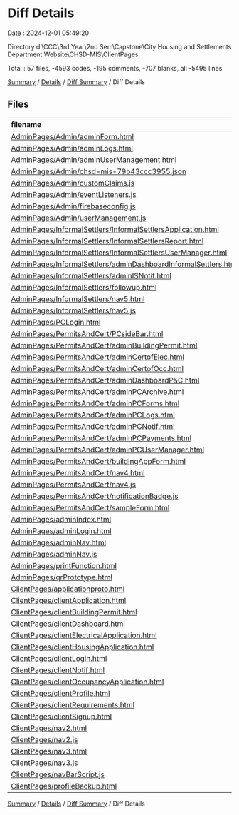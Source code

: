 # Diff Details

Date : 2024-12-01 05:49:20

Directory d:\\CCC\\3rd Year\\2nd Sem\\Capstone\\City Housing and Settlements Department Website\\CHSD-MIS\\ClientPages

Total : 57 files,  -4593 codes, -195 comments, -707 blanks, all -5495 lines

[Summary](results.md) / [Details](details.md) / [Diff Summary](diff.md) / Diff Details

## Files
| filename | language | code | comment | blank | total |
| :--- | :--- | ---: | ---: | ---: | ---: |
| [AdminPages/Admin/adminForm.html](/AdminPages/Admin/adminForm.html) | HTML | -225 | -8 | -39 | -272 |
| [AdminPages/Admin/adminLogs.html](/AdminPages/Admin/adminLogs.html) | HTML | -317 | -14 | -56 | -387 |
| [AdminPages/Admin/adminUserManagement.html](/AdminPages/Admin/adminUserManagement.html) | HTML | -500 | -5 | -80 | -585 |
| [AdminPages/Admin/chsd-mis-79b43ccc3955.json](/AdminPages/Admin/chsd-mis-79b43ccc3955.json) | JSON | -13 | 0 | -1 | -14 |
| [AdminPages/Admin/customClaims.js](/AdminPages/Admin/customClaims.js) | JavaScript | -54 | -5 | -14 | -73 |
| [AdminPages/Admin/eventListeners.js](/AdminPages/Admin/eventListeners.js) | JavaScript | -19 | -3 | -4 | -26 |
| [AdminPages/Admin/firebaseconfig.js](/AdminPages/Admin/firebaseconfig.js) | JavaScript | -16 | -3 | -4 | -23 |
| [AdminPages/Admin/userManagement.js](/AdminPages/Admin/userManagement.js) | JavaScript | -29 | -6 | -9 | -44 |
| [AdminPages/InformalSettlers/InformalSettlersApplication.html](/AdminPages/InformalSettlers/InformalSettlersApplication.html) | HTML | -1,962 | -42 | -314 | -2,318 |
| [AdminPages/InformalSettlers/InformalSettlersReport.html](/AdminPages/InformalSettlers/InformalSettlersReport.html) | HTML | -581 | -14 | -98 | -693 |
| [AdminPages/InformalSettlers/InformalSettlersUserManager.html](/AdminPages/InformalSettlers/InformalSettlersUserManager.html) | HTML | -121 | -7 | -22 | -150 |
| [AdminPages/InformalSettlers/adminDashboardInformalSettlers.html](/AdminPages/InformalSettlers/adminDashboardInformalSettlers.html) | HTML | -383 | -8 | -39 | -430 |
| [AdminPages/InformalSettlers/adminISNotif.html](/AdminPages/InformalSettlers/adminISNotif.html) | HTML | -202 | -5 | -37 | -244 |
| [AdminPages/InformalSettlers/followup.html](/AdminPages/InformalSettlers/followup.html) | HTML | -225 | -6 | -39 | -270 |
| [AdminPages/InformalSettlers/nav5.html](/AdminPages/InformalSettlers/nav5.html) | HTML | -47 | -5 | -6 | -58 |
| [AdminPages/InformalSettlers/nav5.js](/AdminPages/InformalSettlers/nav5.js) | JavaScript | -8 | 0 | 0 | -8 |
| [AdminPages/PCLogin.html](/AdminPages/PCLogin.html) | HTML | -38 | 0 | -3 | -41 |
| [AdminPages/PermitsAndCert/PCsideBar.html](/AdminPages/PermitsAndCert/PCsideBar.html) | HTML | -24 | 0 | -3 | -27 |
| [AdminPages/PermitsAndCert/adminBuildingPermit.html](/AdminPages/PermitsAndCert/adminBuildingPermit.html) | HTML | -2,498 | -60 | -442 | -3,000 |
| [AdminPages/PermitsAndCert/adminCertofElec.html](/AdminPages/PermitsAndCert/adminCertofElec.html) | HTML | -1,568 | -45 | -272 | -1,885 |
| [AdminPages/PermitsAndCert/adminCertofOcc.html](/AdminPages/PermitsAndCert/adminCertofOcc.html) | HTML | -1,999 | -51 | -364 | -2,414 |
| [AdminPages/PermitsAndCert/adminDashboardP&C.html](/AdminPages/PermitsAndCert/adminDashboardP&C.html) | HTML | -463 | -18 | -50 | -531 |
| [AdminPages/PermitsAndCert/adminPCArchive.html](/AdminPages/PermitsAndCert/adminPCArchive.html) | HTML | -399 | -9 | -49 | -457 |
| [AdminPages/PermitsAndCert/adminPCForms.html](/AdminPages/PermitsAndCert/adminPCForms.html) | HTML | -198 | -7 | -37 | -242 |
| [AdminPages/PermitsAndCert/adminPCLogs.html](/AdminPages/PermitsAndCert/adminPCLogs.html) | HTML | -225 | -7 | -45 | -277 |
| [AdminPages/PermitsAndCert/adminPCNotif.html](/AdminPages/PermitsAndCert/adminPCNotif.html) | HTML | -319 | -11 | -42 | -372 |
| [AdminPages/PermitsAndCert/adminPCPayments.html](/AdminPages/PermitsAndCert/adminPCPayments.html) | HTML | -95 | -1 | -7 | -103 |
| [AdminPages/PermitsAndCert/adminPCUserManager.html](/AdminPages/PermitsAndCert/adminPCUserManager.html) | HTML | -132 | -6 | -24 | -162 |
| [AdminPages/PermitsAndCert/buildingAppForm.html](/AdminPages/PermitsAndCert/buildingAppForm.html) | HTML | -64 | -4 | -9 | -77 |
| [AdminPages/PermitsAndCert/nav4.html](/AdminPages/PermitsAndCert/nav4.html) | HTML | -83 | -7 | -4 | -94 |
| [AdminPages/PermitsAndCert/nav4.js](/AdminPages/PermitsAndCert/nav4.js) | JavaScript | -8 | 0 | 0 | -8 |
| [AdminPages/PermitsAndCert/notificationBadge.js](/AdminPages/PermitsAndCert/notificationBadge.js) | JavaScript | -70 | -12 | -17 | -99 |
| [AdminPages/PermitsAndCert/sampleForm.html](/AdminPages/PermitsAndCert/sampleForm.html) | HTML | -116 | 0 | -6 | -122 |
| [AdminPages/adminIndex.html](/AdminPages/adminIndex.html) | HTML | -49 | 0 | -10 | -59 |
| [AdminPages/adminLogin.html](/AdminPages/adminLogin.html) | HTML | -43 | -1 | -5 | -49 |
| [AdminPages/adminNav.html](/AdminPages/adminNav.html) | HTML | -59 | -5 | -2 | -66 |
| [AdminPages/adminNav.js](/AdminPages/adminNav.js) | JavaScript | -8 | 0 | 0 | -8 |
| [AdminPages/printFunction.html](/AdminPages/printFunction.html) | HTML | -40 | -5 | -8 | -53 |
| [AdminPages/qrPrototype.html](/AdminPages/qrPrototype.html) | HTML | -65 | -3 | -9 | -77 |
| [ClientPages/applicationproto.html](/ClientPages/applicationproto.html) | HTML | 273 | 12 | 31 | 316 |
| [ClientPages/clientApplication.html](/ClientPages/clientApplication.html) | HTML | 274 | 12 | 57 | 343 |
| [ClientPages/clientBuildingPermit.html](/ClientPages/clientBuildingPermit.html) | HTML | 1,438 | 27 | 265 | 1,730 |
| [ClientPages/clientDashboard.html](/ClientPages/clientDashboard.html) | HTML | 547 | 19 | 102 | 668 |
| [ClientPages/clientElectricalApplication.html](/ClientPages/clientElectricalApplication.html) | HTML | 974 | 19 | 155 | 1,148 |
| [ClientPages/clientHousingApplication.html](/ClientPages/clientHousingApplication.html) | HTML | 1,316 | 16 | 282 | 1,614 |
| [ClientPages/clientLogin.html](/ClientPages/clientLogin.html) | HTML | 269 | 1 | 37 | 307 |
| [ClientPages/clientNotif.html](/ClientPages/clientNotif.html) | HTML | 219 | 10 | 40 | 269 |
| [ClientPages/clientOccupancyApplication.html](/ClientPages/clientOccupancyApplication.html) | HTML | 1,329 | 21 | 231 | 1,581 |
| [ClientPages/clientProfile.html](/ClientPages/clientProfile.html) | HTML | 422 | 13 | 59 | 494 |
| [ClientPages/clientRequirements.html](/ClientPages/clientRequirements.html) | HTML | 572 | 12 | 62 | 646 |
| [ClientPages/clientSignup.html](/ClientPages/clientSignup.html) | HTML | 729 | 14 | 110 | 853 |
| [ClientPages/nav2.html](/ClientPages/nav2.html) | HTML | 51 | 5 | 7 | 63 |
| [ClientPages/nav2.js](/ClientPages/nav2.js) | JavaScript | 8 | 0 | 0 | 8 |
| [ClientPages/nav3.html](/ClientPages/nav3.html) | HTML | 42 | 5 | 5 | 52 |
| [ClientPages/nav3.js](/ClientPages/nav3.js) | JavaScript | 8 | 0 | 0 | 8 |
| [ClientPages/navBarScript.js](/ClientPages/navBarScript.js) | JavaScript | 0 | 0 | 1 | 1 |
| [ClientPages/profileBackup.html](/ClientPages/profileBackup.html) | HTML | 201 | 2 | 19 | 222 |

[Summary](results.md) / [Details](details.md) / [Diff Summary](diff.md) / Diff Details